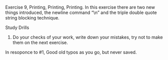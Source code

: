 Exercise 9, Printing, Printing, Printing. In this exercise there are two new things introduced, the newline command “\n” and the triple double quote string blocking technique.

Study Drills

1.	Do your checks of your work, write down your mistakes, try not to make them on the next exercise.

In resoponce to #1, Good old typos as you go, but never saved.
